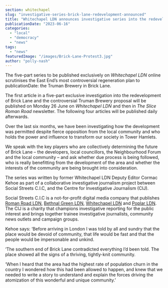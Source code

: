 ```yaml
---
section: whitechapel
slug: "investigative-series-brick-lane-redevelopment-announced"
title: "Whitechapel LDN announces investigative series into the redevelopment of Brick Lane"
publicationDate: "2023-06-16"
categories: 
  - "local"
  - "democracy"
  - "news"
tags: 
  - "news"
featuredImage: "/images/Brick-Lane-Protest3.jpg"
author: "polly-nash"
---
```


The five-part series to be published exclusively on _Whitechapel LDN_ online scrutinises the East End’s most controversial regeneration plan to publicationDate: the Truman Brewery in Brick Lane. 

The first article in a five-part exclusive investigation into the redevelopment of Brick Lane and the controversial Truman Brewery proposal will be published on Monday 26 June on _Whitechapel LDN_ and then in _The Slice Roman Road_ newsletter. The following four articles will be published daily afterwards.

Over the last six months, we have been investigating how the development was permitted despite fierce opposition from the local community and who holds the power and influence to transform our society in Tower Hamlets.

We speak with the key players who are collectively determining the future of Brick Lane – the developers, local councillors, the Neighbourhood Forum and the local community – and ask whether due process is being followed, who is really benefitting from the development of the area and whether the interests of the community are being brought into consideration.

The series was written by former Whitechapel LDN Deputy Editor Cormac Kehoe as part of a collaborative investigative journalism project between Social Streets C.I.C, and the Centre for Investigative Journalism (CIJ). 

Social Streets C.I.C is a not-for-profit digital media company that publishes [Roman Road LDN](https://romanroadlondon.com/), [Bethnal Green LDN](https://bethnalgreenlondon.co.uk/), [Whitechapel LDN](https://whitechapellondon.co.uk/) and [Poplar LDN](https://poplarlondon.co.uk/). The CIJ is a charity that champions investigative reporting for the public interest and brings together trainee investigative journalists, community news outlets and campaign groups.

Kehoe says: ‘Before arriving in London I was told by all and sundry that the place would be devoid of community, that life would be fast and that the people would be impersonable and unkind.

‘The southern end of Brick Lane contradicted everything I’d been told. The place showed all the signs of a thriving, tightly-knit community. 

‘When I heard that the area had the highest rate of population churn in the country I wondered how this had been allowed to happen, and knew that we needed to write a story to understand and explain the forces driving the atomization of this wonderful and unique community.’
